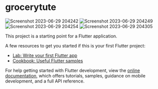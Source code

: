 # grocerytute
![Screenshot 2023-06-29 204242](https://github.com/elias79b/grocerytute/assets/85472154/8dc03005-2aff-4b0f-95db-afe8833961da)
![Screenshot 2023-06-29 204249](https://github.com/elias79b/grocerytute/assets/85472154/c48465d0-7674-49eb-a214-a09aac5a9d17)
![Screenshot 2023-06-29 204254](https://github.com/elias79b/grocerytute/assets/85472154/0d15a148-b516-478d-9ba5-634bad946fdf)
![Screenshot 2023-06-29 204305](https://github.com/elias79b/grocerytute/assets/85472154/e753de18-2f04-4b81-bfa9-576d3d6807f8)

This project is a starting point for a Flutter application.

A few resources to get you started if this is your first Flutter project:

- [Lab: Write your first Flutter app](https://docs.flutter.dev/get-started/codelab)
- [Cookbook: Useful Flutter samples](https://docs.flutter.dev/cookbook)

For help getting started with Flutter development, view the
[online documentation](https://docs.flutter.dev/), which offers tutorials,
samples, guidance on mobile development, and a full API reference.
